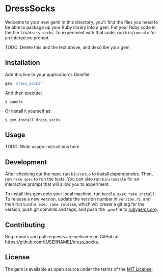 # DressSocks

Welcome to your new gem! In this directory, you'll find the files you need to be able to package up your Ruby library into a gem. Put your Ruby code in the file `lib/dress_socks`. To experiment with that code, run `bin/console` for an interactive prompt.

TODO: Delete this and the text above, and describe your gem

## Installation

Add this line to your application's Gemfile:

```ruby
gem 'dress_socks'
```

And then execute:

    $ bundle

Or install it yourself as:

    $ gem install dress_socks

## Usage

TODO: Write usage instructions here

## Development

After checking out the repo, run `bin/setup` to install dependencies. Then, run `rake spec` to run the tests. You can also run `bin/console` for an interactive prompt that will allow you to experiment.

To install this gem onto your local machine, run `bundle exec rake install`. To release a new version, update the version number in `version.rb`, and then run `bundle exec rake release`, which will create a git tag for the version, push git commits and tags, and push the `.gem` file to [rubygems.org](https://rubygems.org).

## Contributing

Bug reports and pull requests are welcome on GitHub at https://github.com/[USERNAME]/dress_socks.

## License

The gem is available as open source under the terms of the [MIT License](https://opensource.org/licenses/MIT).
